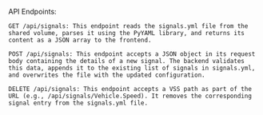 API Endpoints:

    GET /api/signals: This endpoint reads the signals.yml file from the shared volume, parses it using the PyYAML library, and returns its content as a JSON array to the frontend.

    POST /api/signals: This endpoint accepts a JSON object in its request body containing the details of a new signal. The backend validates this data, appends it to the existing list of signals in signals.yml, and overwrites the file with the updated configuration.

    DELETE /api/signals: This endpoint accepts a VSS path as part of the URL (e.g., /api/signals/Vehicle.Speed). It removes the corresponding signal entry from the signals.yml file.